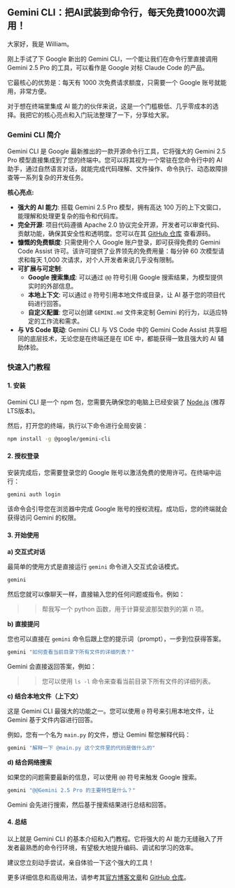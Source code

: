 ## Gemini CLI：把AI武装到命令行，每天免费1000次调用！

大家好，我是 William。

刚上手试了下 Google 新出的 Gemini CLI，一个能让我们在命令行里直接调用 Gemini 2.5 Pro 的工具，可以看作是 Google 对标 Claude Code 的产品。

它最核心的优势是：每天有 1000 次免费请求额度，只需要一个 Google 账号就能用，非常方便。

对于想在终端里集成 AI 能力的伙伴来说，这是一个门槛极低、几乎零成本的选择。我把它的核心亮点和入门玩法整理了一下，分享给大家。

### Gemini CLI 简介

Gemini CLI 是 Google 最新推出的一款开源命令行工具，它将强大的 Gemini 2.5 Pro 模型直接集成到了您的终端中。您可以将其视为一个常驻在您命令行中的 AI 助手，通过自然语言对话，就能完成代码理解、文件操作、命令执行、动态故障排查等一系列复杂的开发任务。

**核心亮点:**

*   **强大的 AI 能力**: 搭载 Gemini 2.5 Pro 模型，拥有高达 100 万的上下文窗口，能理解和处理更复杂的指令和代码库。
*   **完全开源**: 项目代码遵循 Apache 2.0 协议完全开源，开发者可以审查代码、贡献功能，确保其安全性和透明度。您可以在其 [GitHub 仓库](https://github.com/google-gemini/gemini-cli) 查看源码。
*   **慷慨的免费额度**: 只需使用个人 Google 账户登录，即可获得免费的 Gemini Code Assist 许可。该许可提供了业界领先的免费用量：每分钟 60 次模型请求和每天 1,000 次请求，对个人开发者来说几乎没有限制。
*   **可扩展与可定制**:
    *   **Google 搜索集成**: 可以通过 `@@` 符号引用 Google 搜索结果，为模型提供实时的外部信息。
    *   **本地上下文**: 可以通过 `@` 符号引用本地文件或目录，让 AI 基于您的项目代码进行回答。
    *   **自定义配置**: 您可以创建 `GEMINI.md` 文件来定制 Gemini 的行为，以适应特定的工作流和需求。
*   **与 VS Code 联动**: Gemini CLI 与 VS Code 中的 Gemini Code Assist 共享相同的底层技术，无论您是在终端还是在 IDE 中，都能获得一致且强大的 AI 辅助体验。

### 快速入门教程

#### 1. 安装

Gemini CLI 是一个 npm 包，您需要先确保您的电脑上已经安装了 [Node.js](https://nodejs.org/) (推荐LTS版本)。

然后，打开您的终端，执行以下命令进行全局安装：

```bash
npm install -g @google/gemini-cli
```

#### 2. 授权登录

安装完成后，您需要登录您的 Google 账号以激活免费的使用许可。在终端中运行：

```bash
gemini auth login
```

该命令会引导您在浏览器中完成 Google 账号的授权流程。成功后，您的终端就会获得访问 Gemini 的权限。

#### 3. 开始使用

**a) 交互式对话**

最简单的使用方式是直接运行 `gemini` 命令进入交互式会话模式。

```bash
gemini
```

然后您就可以像聊天一样，直接输入您的任何问题或指令。例如：

> > 帮我写一个 python 函数，用于计算斐波那契数列的第 n 项。

**b) 直接提问**

您也可以直接在 `gemini` 命令后跟上您的提示词（prompt），一步到位获得答案。

```bash
gemini "如何查看当前目录下所有文件的详细列表？"
```

Gemini 会直接返回答案，例如：

> > 您可以使用 `ls -l` 命令来查看当前目录下所有文件的详细列表。

**c) 结合本地文件（上下文）**

这是 Gemini CLI 最强大的功能之一。您可以使用 `@` 符号来引用本地文件，让 Gemini 基于文件内容进行回答。

例如，您有一个名为 `main.py` 的文件，想让 Gemini 帮您解释代码：

```bash
gemini "解释一下 @main.py 这个文件里的代码是做什么的"
```

**d) 结合网络搜索**

如果您的问题需要最新的信息，可以使用 `@@` 符号来触发 Google 搜索。

```bash
gemini "@@Gemini 2.5 Pro 的主要特性是什么？"
```

Gemini 会先进行搜索，然后基于搜索结果进行总结和回答。

#### 4. 总结

以上就是 Gemini CLI 的基本介绍和入门教程。它将强大的 AI 能力无缝融入了开发者最熟悉的命令行环境，有望极大地提升编码、调试和学习的效率。

建议您立刻动手尝试，亲自体验一下这个强大的工具！

更多详细信息和高级用法，请参考其[官方博客文章](https://blog.google/technology/developers/introducing-gemini-cli-open-source-ai-agent/)和 [GitHub 仓库](https://github.com/google-gemini/gemini-cli)。
